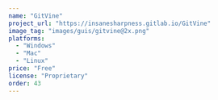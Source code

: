 ```yaml
---
name: "GitVine"
project_url: "https://insanesharpness.gitlab.io/GitVine"
image_tag: "images/guis/gitvine@2x.png"
platforms:
  - "Windows"
  - "Mac"
  - "Linux"
price: "Free"
license: "Proprietary"
order: 43
---
```

